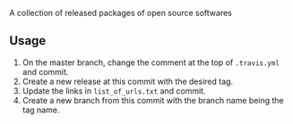 A collection of released packages of open source softwares

## Usage
1.  On the master branch, change the comment at the top of `.travis.yml` and commit.
2.  Create a new release at this commit with the desired tag.
3.  Update the links in `list_of_urls.txt` and commit.
4.  Create a new branch from this commit with the branch name being the tag name.
